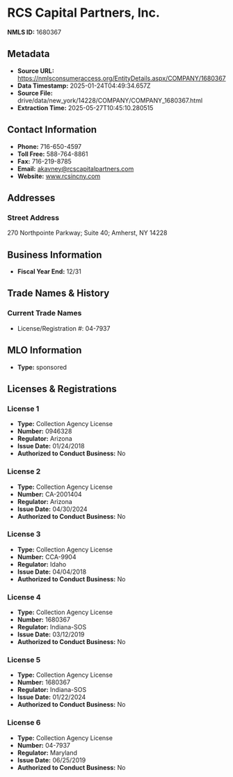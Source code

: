 # RCS Capital Partners, Inc.

**NMLS ID:** 1680367

## Metadata
- **Source URL:** https://nmlsconsumeraccess.org/EntityDetails.aspx/COMPANY/1680367
- **Data Timestamp:** 2025-01-24T04:49:34.657Z
- **Source File:** drive/data/new_york/14228/COMPANY/COMPANY_1680367.html
- **Extraction Time:** 2025-05-27T10:45:10.280515

## Contact Information
- **Phone:** 716-650-4597
- **Toll Free:** 588-764-8861
- **Fax:** 716-219-8785
- **Email:** akavney@rcscapitalpartners.com
- **Website:** www.rcsincny.com

## Addresses
### Street Address
270 Northpointe Parkway; Suite 40; Amherst, NY 14228

## Business Information
- **Fiscal Year End:** 12/31

## Trade Names & History
### Current Trade Names
- License/Registration #: 04-7937

## MLO Information
- **Type:** sponsored

## Licenses & Registrations

### License 1
- **Type:** Collection Agency License
- **Number:** 0946328
- **Regulator:** Arizona
- **Issue Date:** 01/24/2018
- **Authorized to Conduct Business:** No

### License 2
- **Type:** Collection Agency License
- **Number:** CA-2001404
- **Regulator:** Arizona
- **Issue Date:** 04/30/2024
- **Authorized to Conduct Business:** No

### License 3
- **Type:** Collection Agency License
- **Number:** CCA-9904
- **Regulator:** Idaho
- **Issue Date:** 04/04/2018
- **Authorized to Conduct Business:** No

### License 4
- **Type:** Collection Agency License
- **Number:** 1680367
- **Regulator:** Indiana-SOS
- **Issue Date:** 03/12/2019
- **Authorized to Conduct Business:** No

### License 5
- **Type:** Collection Agency License
- **Number:** 1680367
- **Regulator:** Indiana-SOS
- **Issue Date:** 01/22/2024
- **Authorized to Conduct Business:** No

### License 6
- **Type:** Collection Agency License
- **Number:** 04-7937
- **Regulator:** Maryland
- **Issue Date:** 06/25/2019
- **Authorized to Conduct Business:** No
